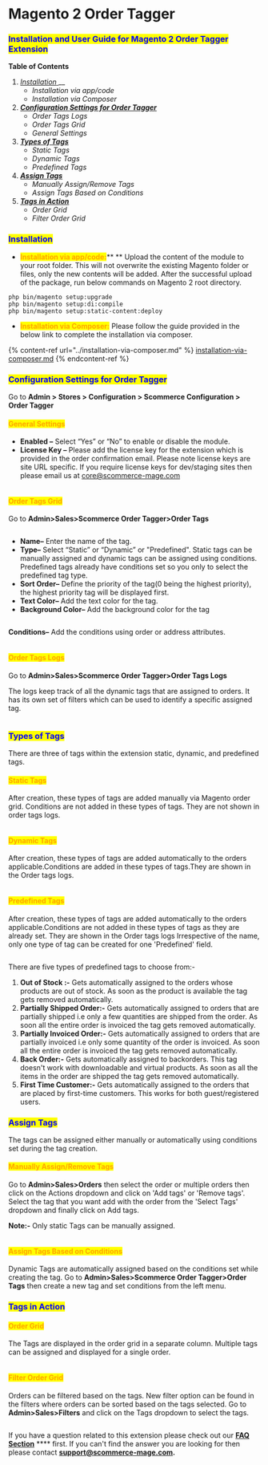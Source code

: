 # Magento 2 Order Tagger

### <mark style="color:blue;">Installation and User Guide for Magento 2 Order Tagger Extension</mark>

**Table of Contents**

1. [_Installation_ ](magento-2-order-tagger.md#\_bookmark0)__
   * _Installation via app/code_&#x20;
   * _Installation via Composer_
2. __[_Configuration Settings for Order Tagger_](magento-2-order-tagger.md#\_bookmark3)__
   * _Order Tags Logs_
   * _Order Tags Grid_
   * _General Settings_&#x20;
3. __[_Types of Tags_](magento-2-order-tagger.md#\_bookmark3-1)__
   * _Static Tags_
   * _Dynamic Tags_
   * _Predefined Tags_
4. __[_Assign Tags_](magento-2-order-tagger.md#\_bookmark3-1)__
   * _Manually Assign/Remove Tags_&#x20;
   * _Assign Tags Based on Conditions_
5. __[_Tags in Action_](magento-2-order-tagger.md#\_bookmark3-2)__
   * _Order Grid_
   * _Filter Order Grid_

### <mark style="color:blue;">Installation</mark> <a href="#_bookmark0" id="_bookmark0"></a>

* <mark style="color:orange;">**Installation via app/code:**</mark>** ** Upload the content of the module to your root folder. This will not overwrite the existing Magento folder or files, only the new contents will be added. After the successful upload of the package, run below commands on Magento 2 root directory.

```
php bin/magento setup:upgrade
php bin/magento setup:di:compile
php bin/magento setup:static-content:deploy
```

* <mark style="color:orange;">**Installation via Composer:**</mark> Please follow the guide provided in the below link to complete the installation via composer.

{% content-ref url="../installation-via-composer.md" %}
[installation-via-composer.md](../installation-via-composer.md)
{% endcontent-ref %}

### <mark style="color:blue;">Configuration Settings for Order Tagger</mark> <a href="#_bookmark3" id="_bookmark3"></a>

Go to **Admin > Stores > Configuration > Scommerce Configuration > Order Tagger**

#### <mark style="color:orange;">General Settings</mark> <a href="#_bookmark4" id="_bookmark4"></a>

* **Enabled –** Select “Yes” or “No” to enable or disable the module.
* **License Key –** Please add the license key for the extension which is provided in the order confirmation email. Please note license keys are site URL specific. If you require license keys for dev/staging sites then please email us at [core@scommerce-mage.com](mailto:core@scommerce-mage.com)

<figure><img src="../../.gitbook/assets/image (6) (1).png" alt=""><figcaption></figcaption></figure>

#### <mark style="color:orange;">Order Tags Grid</mark> <a href="#_bookmark4" id="_bookmark4"></a>

Go to **Admin>Sales>Scommerce Order Tagger>Order Tags**

<figure><img src="../../.gitbook/assets/image (58).png" alt=""><figcaption></figcaption></figure>

* **Name–** Enter the name of the tag.
* **Type–** Select “Static” or “Dynamic” or "Predefined". Static tags can be manually assigned and dynamic tags can be assigned using conditions. Predefined tags already have conditions set so you only to select the predefined tag type.
* **Sort Order–** Define the priority of the tag(0 being the highest priority), the highest priority tag will be displayed first.&#x20;
* **Text Color–** Add the text color for the tag.
* **Background Color–** Add the background color for the tag

<figure><img src="../../.gitbook/assets/image (43).png" alt=""><figcaption></figcaption></figure>

**Conditions–** Add the conditions using order or address attributes.

<figure><img src="../../.gitbook/assets/newtag2_50.png" alt=""><figcaption></figcaption></figure>

#### <mark style="color:orange;">Order Tags Logs</mark> <a href="#_bookmark4" id="_bookmark4"></a>

Go to **Admin>Sales>Scommerce Order Tagger>Order Tags Logs**

The logs keep track of all the dynamic tags that are assigned to orders. It has its own set of filters which can be used to identify a specific assigned tag.

<figure><img src="../../.gitbook/assets/image (61).png" alt=""><figcaption></figcaption></figure>

### <mark style="color:blue;">Types of Tags</mark> <a href="#_bookmark3" id="_bookmark3"></a>

There are three of tags within the extension static, dynamic, and predefined tags.&#x20;

#### <mark style="color:orange;">Static Tags</mark> <a href="#_bookmark4" id="_bookmark4"></a>

After creation, these types of tags are added manually via Magento order grid. Conditions are not added in these types of tags. They are not shown in order tags logs.

<figure><img src="../../.gitbook/assets/image (56).png" alt=""><figcaption></figcaption></figure>

#### <mark style="color:orange;">Dynamic Tags</mark> <a href="#_bookmark4" id="_bookmark4"></a>

After creation, these types of tags are added automatically to the orders applicable.Conditions are added in these types of tags.They are shown in the Order tags logs.

<figure><img src="../../.gitbook/assets/image (39).png" alt=""><figcaption></figcaption></figure>

#### <mark style="color:orange;">Predefined Tags</mark> <a href="#_bookmark4" id="_bookmark4"></a>

After creation, these types of tags are added automatically to the orders applicable.Conditions are not added in these types of tags as they are already set. They are shown in the Order tags logs Irrespective of the name, only one type of tag can be created for one 'Predefined' field.

<figure><img src="../../.gitbook/assets/image (36).png" alt=""><figcaption></figcaption></figure>

There are five types of predefined tags to choose from:-

1. **Out of Stock :-** Gets automatically assigned to the orders whose products are out of stock. As soon as the product is available the tag gets removed automatically.
2. **Partially Shipped Order:-** Gets automatically assigned to orders that are partially shipped i.e only a few quantities are shipped from the order. As soon all the entire order is invoiced the tag gets removed automatically.&#x20;
3. **Partially Invoiced Order:-** Gets automatically assigned to orders that are partially invoiced i.e only some quantity of the order is invoiced. As soon all the entire order is invoiced the tag gets removed automatically.&#x20;
4. **Back Order:-** Gets automatically assigned to backorders. This tag doesn't work with downloadable and virtual products. As soon as all the items in the order are shipped the tag gets removed automatically.
5. **First Time Customer:-** Gets automatically assigned to the orders that are placed by first-time customers. This works for both guest/registered users.

### <mark style="color:blue;">Assign Tags</mark> <a href="#_bookmark3" id="_bookmark3"></a>

The tags can be assigned either manually or automatically using conditions set during the tag creation.&#x20;

#### <mark style="color:orange;">Manually Assign/Remove Tags</mark> <a href="#_bookmark4" id="_bookmark4"></a>

Go to **Admin>Sales>Orders** then select the order or multiple orders then click on the Actions dropdown and click on 'Add tags' or 'Remove tags'. Select the tag that you want add with the order from the 'Select Tags' dropdown and finally click on Add tags. &#x20;

**Note:-** Only static Tags can be manually assigned.

<figure><img src="../../.gitbook/assets/manuallyassigntags_50.png" alt=""><figcaption></figcaption></figure>

#### <mark style="color:orange;">Assign Tags Based on Conditions</mark> <a href="#_bookmark4" id="_bookmark4"></a>

Dynamic Tags are automatically assigned based on the conditions set while creating the tag. Go to **Admin>Sales>Scommerce Order Tagger>Order Tags** then create a new tag and set conditions from the left menu.&#x20;

### <mark style="color:blue;">Tags in Action</mark> <a href="#_bookmark3" id="_bookmark3"></a>

#### <mark style="color:orange;">Order Grid</mark> <a href="#_bookmark4" id="_bookmark4"></a>

The Tags are displayed in the order grid in a separate column. Multiple tags can be assigned and displayed for a single order.

<figure><img src="../../.gitbook/assets/image (63).png" alt=""><figcaption></figcaption></figure>

#### <mark style="color:orange;">Filter Order Grid</mark> <a href="#_bookmark4" id="_bookmark4"></a>

Orders can be filtered based on the tags. New filter option can be found in the filters where orders can be sorted based on the tags selected. Go to **Admin>Sales>Filters** and click on the Tags dropdown to select the tags.&#x20;

<figure><img src="../../.gitbook/assets/image (66).png" alt=""><figcaption></figcaption></figure>

If you have a question related to this extension please check out our [**FAQ Section**](https://www.scommerce-mage.com/magento-2-order-tagger.html#customfaq) **** first. If you can't find the answer you are looking for then please contact [**support@scommerce-mage.com**](mailto:core@scommerce-mage.com)**.**
